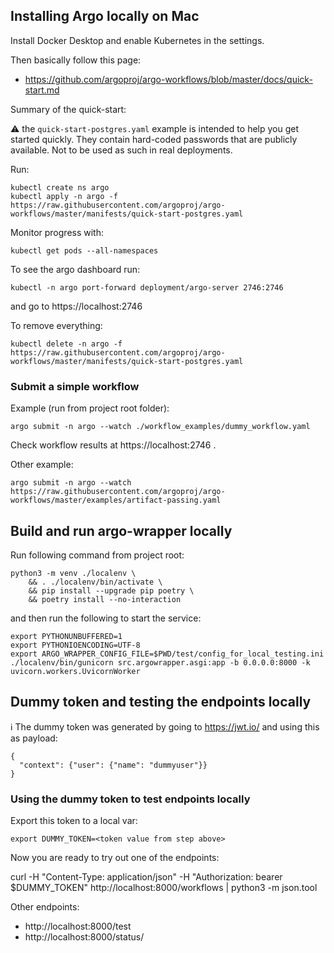 ## Installing Argo locally on Mac

Install Docker Desktop and enable Kubernetes in the settings.


Then basically follow this page:
- https://github.com/argoproj/argo-workflows/blob/master/docs/quick-start.md

Summary of the quick-start:

:warning: the `quick-start-postgres.yaml` example is intended to help you get started quickly.
They contain hard-coded passwords that are publicly available. Not to be used as such in real deployments.

Run:
```
kubectl create ns argo
kubectl apply -n argo -f https://raw.githubusercontent.com/argoproj/argo-workflows/master/manifests/quick-start-postgres.yaml
```

Monitor progress with:
```
kubectl get pods --all-namespaces
```

To see the argo dashboard run:
```
kubectl -n argo port-forward deployment/argo-server 2746:2746
```

and go to https://localhost:2746

To remove everything:

```
kubectl delete -n argo -f https://raw.githubusercontent.com/argoproj/argo-workflows/master/manifests/quick-start-postgres.yaml
```


### Submit a simple workflow

Example (run from project root folder):
```
argo submit -n argo --watch ./workflow_examples/dummy_workflow.yaml
```

Check workflow results at https://localhost:2746 .


Other example:
```
argo submit -n argo --watch https://raw.githubusercontent.com/argoproj/argo-workflows/master/examples/artifact-passing.yaml
```

## Build and run argo-wrapper locally

Run following command from project root:

```
python3 -m venv ./localenv \
    && . ./localenv/bin/activate \
    && pip install --upgrade pip poetry \
    && poetry install --no-interaction
```

and then run the following to start the service:

```
export PYTHONUNBUFFERED=1
export PYTHONIOENCODING=UTF-8
export ARGO_WRAPPER_CONFIG_FILE=$PWD/test/config_for_local_testing.ini
./localenv/bin/gunicorn src.argowrapper.asgi:app -b 0.0.0.0:8000 -k uvicorn.workers.UvicornWorker
```


## Dummy token and testing the endpoints locally

:information_source: The dummy token was generated by going to https://jwt.io/
and using this as payload:
```
{
  "context": {"user": {"name": "dummyuser"}}
}
```

### Using the dummy token to test endpoints locally

Export this token to a local var:
```
export DUMMY_TOKEN=<token value from step above>
```

Now you are ready to try out one of the endpoints:

curl -H "Content-Type: application/json" -H "Authorization: bearer $DUMMY_TOKEN" http://localhost:8000/workflows | python3 -m json.tool

Other endpoints:

- http://localhost:8000/test
- http://localhost:8000/status/<workflowname>
